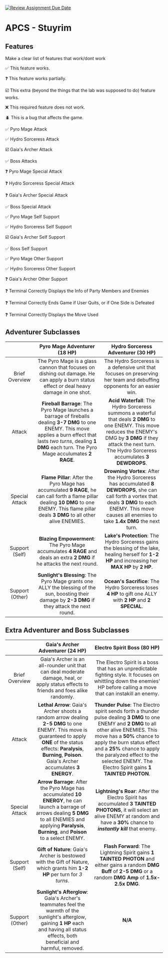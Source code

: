 [![Review Assignment Due Date](https://classroom.github.com/assets/deadline-readme-button-22041afd0340ce965d47ae6ef1cefeee28c7c493a6346c4f15d667ab976d596c.svg)](https://classroom.github.com/a/KprAwj1n)
# APCS - Stuyrim

## Features

Make a clear list of features that work/dont work

:white_check_mark: This feature works.

:question: This feature works partially.

:ballot_box_with_check: This extra (beyond the things that the lab was supposed to do) feature works.

:x: This required feature does not work.

:beetle: This is a bug that affects the game.

:white_check_mark: Pyro Mage Attack

:white_check_mark: Hydro Sorceress Attack

:ballot_box_with_check:  Gaia's Archer Attack

:white_check_mark: Boss Attacks

:question: Pyro Mage Special Attack

:question: Hydro Sorceress Special Attack

:question: Gaia's Archer Special Attack

:white_check_mark: Boss Special Attack

:white_check_mark: Pyro Mage Self Support

:white_check_mark: Hydro Sorceress Self Support

:ballot_box_with_check:  Gaia's Archer Self Support

:white_check_mark: Boss Self Support

:white_check_mark: Pyro Mage Other Support

:white_check_mark: Hydro Sorceress Other Support

:question: Gaia's Archer Other Support

:question: Terminal Correctly Displays the Info of Party Members and Enemies

:question: Terminal Correctly Ends Game if User Quits, or if One Side is Defeated

:question: Terminal Correctly Displays the Move Used






## Adventurer Subclasses

|  | Pyro Mage Adventurer (18 HP) | Hydro Sorceress Adventurer (30 HP) |
| :---: | :------: | :---------------:         |
| Brief Overview         | The Pyro Mage is a glass cannon that focuses on dishing out damage. He can apply a burn status effect or deal heavy damage in one shot.     | The Hydro Sorceress is a defensive unit that focuses on preserving her team and debuffing opponents for an easier win.                                             |
| Attack          | **Fireball Barrage**: The Pyro Mage launches a barrage of fireballs dealing **3-7 DMG** to one ENEMY. This move applies a burn effect that lasts *two turns*, dealing **1 DMG** each turn. The Pyro Mage acculumates **2 RAGE**.      | **Acid Waterfall**: The Hydro Sorceress summons a waterful that deals **2 DMG** to one ENEMY. This move reduces the ENEMY's DMG by **3 DMG** if they attack the next turn. The Hydro Sorceress accumulates **3 DEWDROPS**.       |
| Special Attack              | **Flame Pillar**: After the Pyro Mage has accumulated **9 RAGE**, he can call forth a flame pillar dealing **10 DMG** to one ENEMY. This flame pillar deals **3 DMG** to all other alive ENEMIES.    | **Drowning Vortex**: After the Hydro Sorceress has accumulated **8 DEWDROPS**, she can call forth a vortex that deals **3 DMG** to each ENEMY. This move causes all enemies to take **1.4x DMG** the next turn.    |
| Support (Self)               | **Blazing Empowerment**: The Pyro Mage accumulates **4 RAGE** and deals an extra **2 DMG** if he attacks the next round.      |  **Lake's Protection**: The Hydro Sorceress gains the blessing of the lake, healing herself for **1-2 HP** and increasing her **MAX HP** by **2 HP**.     |
| Support (Other)               | **Sunlight's Blessing**: The Pyro Mage grants one ALLY the blessing of the sun, boosting their damage by **2-3 DMG** if they attack the next round.      | **Ocean's Sacrifice**: The Hydro Sorceress loses **4 HP** to gift one ALLY with **2 HP** and **2 SPECIAL**.      |

## Extra Adventurer and Boss Subclasses

|  | Gaia's Archer Adventurer (24 HP) | Electro Spirit Boss (80 HP) |
| :---: | :------: | :---------------:         |
| Brief Overview         | Gaia's Archer is an all-rounder unit that can deal moderate damage, heal, or apply status effects to friends and foes alike randomly.     | The Electro Spirit is a boss that has an unpredictable fighting style. It focuses on whittling down the enemies' HP before calling a move that can instakill an enemy.                                              |
| Attack          | **Lethal Arrow**: Gaia's Archer shoots a random arrow dealing **2-5 DMG** to one ENEMY. This move is guaranteed to apply **ONE** of the status effects: **Paralysis**, **Burning**, **Poison**. Gaia's Archer accumulates **3 ENERGY**.      | **Thunder Pulse**: The Electro spirit sends forth a thunder pulse dealing **3 DMG** to one ENEMY and **2 DMG** to all other alive ENEMIES. This move has a **50%** chance to apply the burn status effect and a **25%** chance to apply the paralyzed effect to the selected ENEMY. The Electro Spirit gains **1 TAINTED PHOTON**.       |
| Special Attack              | **Arrow Barrage**: After the Pyro Mage has accumulated **10 ENERGY**, he can launch a barrage of arrows dealing **5 DMG** to all ENEMIES and applying **Paralysis**, **Burning**, and **Poison** to a select ENEMY.  | **Lightning's Roar**: After the Electro Spirit has accumulated **3 TAINTED PHOTONS**, it will select an alive ENEMY at random and have a **30%** chance to ***instantly kill*** that enemy.     |
| Support (Self)               | **Gift of Nature**: Gaia's Archer is bestowed with the Gift of Nature, which grants him **1-2 HP** per turn for *3 turns*.      | **Flash Forward**: The Lightning Spirit gains **1 TAINTED PHOTON** and either gains a random **DMG Buff** of **2-5 DMG** or a random **DMG Amp** of **1.5x-2.5x DMG**.
| Support (Other)               | **Sunlight's Afterglow**: Gaia's Archer's teammates feel the warmth of the sunlight's afterglow, gaining **1 HP** each and having all status effects, both beneficial and harmful, removed.      | **N/A**     |


